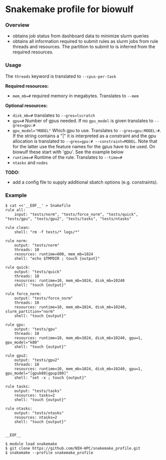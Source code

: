 
Snakemake profile for biowulf
================================================================================

### Overview
- obtains job status from dashboard data to minimize slurm queries
- obtains all information required to submit rules as slurm jobs from rule
  threads and resources. The partition to submit to is inferred from the
  required resources.

### Usage

The `threads` keyword is translated to `--cpus-per-task`

**Required resources:**
- `mem_mb=#` required memory in megabytes. Translates to `--mem`
 
**Optional resources:** 
- `disk_mb=#` translates to `--gres=lscratch`
- `gpu=#` Number of gpus needed. If no `gpu_model` is given translates to `--gres=gpu:#`
- `gpu_model="MODEL"` Which gpu to use. Translates to `--gres=gpu:MODEL:#`. If the string contains
  a "|" it is interpreted as a constraint and the gpu allocation is translated to 
  `--gres=gpu:# --constraint=MODEL`. Note that for the latter use the feature names for the
  gpus have to be used. On biowulf these start with 'gpu'. See the example below
- `runtime=#` Runtime of the rule. Translates to `--time=#`
- `ntasks` and `nodes`


**TODO:**
- add a config file to supply additional sbatch options (e.g. constraints).


### Example

```console
$ cat <<'__EOF__' > Snakefile
rule all:
    input: "tests/norm", "tests/force_norm", "tests/quick", "tests/gpu", "tests/gpu2", "tests/tasks", "tests/ntasks"

rule clean:
    shell: "rm -f tests/* logs/*"

rule norm:
    output: "tests/norm"
    threads: 10
    resources: runtime=600, mem_mb=1024
    shell: "echo $TMPDIR ; touch {output}"

rule quick:
    output: "tests/quick"
    threads: 10
    resources: runtime=10, mem_mb=1024, disk_mb=10240
    shell: "touch {output}"

rule force_norm:
    output: "tests/force_norm"
    threads: 10
    resources: runtime=10, mem_mb=1024, disk_mb=10240, slurm_partition="norm"
    shell: "touch {output}"

rule gpu:
    output: "tests/gpu"
    threads: 10
    resources: runtime=10, mem_mb=1024, disk_mb=10240, gpu=1, gpu_model="k80"
    shell: "touch {output}"

rule gpu2:
    output: "tests/gpu2"
    threads: 10
    resources: runtime=10, mem_mb=1024, disk_mb=10240, gpu=1, gpu_model="[gpuk80|gpup100]"
    shell: "set -x ; touch {output}"

rule tasks:
    output: "tests/tasks"
    resources: tasks=2
    shell: "touch {output}"

rule ntasks:
    output: "tests/ntasks"
    resources: ntasks=2
    shell: "touch {output}"


__EOF__

$ module load snakemake
$ git clone https://github.com/NIH-HPC/snakemake_profile.git
$ snakemake --profile snakemake_profile
```
